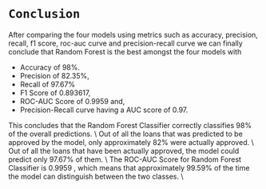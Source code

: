 # **`Conclusion`**

After comparing the four models using metrics such as accuracy, precision, recall, f1 score, roc-auc curve and precision-recall curve we can finally conclude that Random Forest is the best amongst the four models with 
- Accuracy of 98%.
- Precision of 82.35%,
- Recall of 97.67%
- F1 Score of 0.893617,
- ROC-AUC Score of 0.9959 and,
- Precision-Recall curve having a AUC score of 0.97.

This concludes that the Random Forest Classifier correctly classifies 98% of the overall predictions. \\
Out of all the loans that was predicted to be approved by the model, only approximately 82% were actually approved. \\
Out of all the loans that have been actually approved, the model could predict only 97.67% of them. \\
The ROC-AUC Score for Random Forest Classifier is 0.9959 , which means that approximately 99.59% of the time the model can distinguish between the two classes. \\
